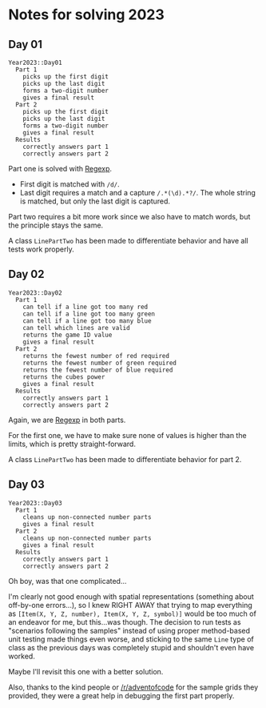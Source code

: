 # Notes for solving 2023
## Day 01

```
Year2023::Day01
  Part 1
    picks up the first digit
    picks up the last digit
    forms a two-digit number
    gives a final result
  Part 2
    picks up the first digit
    picks up the last digit
    forms a two-digit number
    gives a final result
  Results
    correctly answers part 1
    correctly answers part 2
```

Part one is solved with [Regexp](https://ruby-doc.org/core-2.5.1/Regexp.html).

* First digit is matched with `/d/`.
* Last digit requires a match and a capture `/.*(\d).*?/`. The whole string is matched, but only the last digit is captured.

Part two requires a bit more work since we also have to match words, but the principle stays the same.

A class `LinePartTwo` has been made to differentiate behavior and have all tests work properly.

## Day 02

```
Year2023::Day02
  Part 1
    can tell if a line got too many red
    can tell if a line got too many green
    can tell if a line got too many blue
    can tell which lines are valid
    returns the game ID value
    gives a final result
  Part 2
    returns the fewest number of red required
    returns the fewest number of green required
    returns the fewest number of blue required
    returns the cubes power
    gives a final result
  Results
    correctly answers part 1
    correctly answers part 2
```

Again, we are [Regexp](https://ruby-doc.org/core-2.5.1/Regexp.html) in both parts.

For the first one, we have to make sure none of values is higher than the limits, which is pretty straight-forward.

A class `LinePartTwo` has been made to differentiate behavior for part 2.


## Day 03

```
Year2023::Day03
  Part 1
    cleans up non-connected number parts
    gives a final result
  Part 2
    cleans up non-connected number parts
    gives a final result
  Results
    correctly answers part 1
    correctly answers part 2
```

Oh boy, was that one complicated...

I'm clearly not good enough with spatial representations (something about off-by-one errors...), so I knew RIGHT AWAY that trying to map everything as `[Item(X, Y, Z, number), Item(X, Y, Z, symbol)]` would be too much of an endeavor for me, but this...was though. The decision to run tests as "scenarios following the samples" instead of using proper method-based unit testing made things even worse, and sticking to the same `Line` type of class as the previous days was completely stupid and shouldn't even have worked.

Maybe I'll revisit this one with a better solution.

Also, thanks to the kind people or [/r/adventofcode](https://www.reddit.com/r/adventofcode/comments/189q9wv/2023_day_3_another_sample_grid_to_use/) for the sample grids they provided, they were a great help in debugging the first part properly.